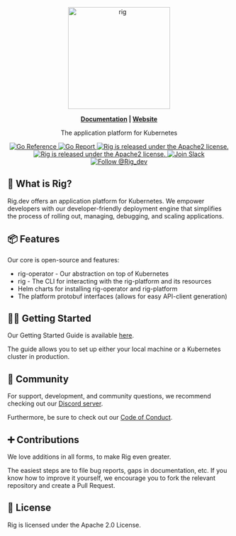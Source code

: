 <p align="center">
  <a href="https://www.rig.dev">
    <picture>
      <source media="(prefers-color-scheme: dark)" srcset="https://github.com/rigdev/rig/assets/3807831/2b31efd1-c518-4939-8f2a-411805902d03">
      <img alt="rig" src="https://github.com/rigdev/rig/assets/3807831/ddf2a96b-e9a8-44c5-9b83-a333736bd472" width="230px">
    </picture>
  </a>
</p>

<p align="center"><b><a href="https://docs.rig.dev/">Documentation</a> | <a href="https://rig.dev/">Website</a></b></p>

<p align="center">
  The application platform for Kubernetes
</p>

<p align="center">
  <a href="https://pkg.go.dev/github.com/rigdev/rig">
    <img src="https://pkg.go.dev/badge/github.com/rigdev/rig.svg" alt="Go Reference">
  </a>
  <a href="https://goreportcard.com/badge/github.com/rigdev/rig">
    <img src="https://goreportcard.com/badge/github.com/rigdev/rig" alt="Go Report">
  </a>
  <a href="https://github.com/rigdev/rig/releases/latest">
    <img src="https://img.shields.io/github/release/rigdev/rig.svg" alt="Rig is released under the Apache2 license." />
  </a>
  <a href="https://github.com/rigdev/rig/blob/main/LICENSE">
    <img src="https://img.shields.io/badge/license-apache2-blue.svg" alt="Rig is released under the Apache2 license." />
  </a>
  <a href="https://join.slack.com/t/rig-community/shared_invite/zt-26104sb0m-lzmGdbR~XvCZU3xiM0MR7g">
    <img src="https://img.shields.io/badge/join-slack-blue.svg?logo=slack" alt="Join Slack" />
  </a>
  <a href="https://twitter.com/intent/follow?screen_name=Rig_dev">
    <img src="https://img.shields.io/badge/follow-%40Rig__dev-blue?logo=x" alt="Follow @Rig_dev" />
  </a>
</p>

## 🌟 What is Rig?

Rig.dev offers an application platform for Kubernetes. We empower developers with our developer-friendly deployment engine that simplifies the process of rolling out, managing, debugging, and scaling applications.

## 📦 Features
Our core is open-source and features:
- rig-operator - Our abstraction on top of Kubernetes
- rig - The CLI for interacting with the rig-platform and its resources
- Helm charts for installing rig-operator and rig-platform
- The platform protobuf interfaces (allows for easy API-client generation)

## 🧑‍💻 Getting Started

Our Getting Started Guide is available [here](https://docs.rig.dev/getting-started/).

The guide allows you to set up either your local machine or a Kubernetes cluster in production.

## 👯 Community

For support, development, and community questions, we recommend checking out our [Discord server](https://discord.gg/Tn5wmXMM2U).

Furthermore, be sure to check out our [Code of Conduct](https://github.com/rigdev/rig/blob/main/CODE_OF_CONDUCT.md).

## ➕ Contributions

We love additions in all forms, to make Rig even greater.

The easiest steps are to file bug reports, gaps in documentation, etc. If you know how to improve it yourself, we encourage you to fork the relevant repository and create a Pull Request.

## 📖 License

Rig is licensed under the Apache 2.0 License.

